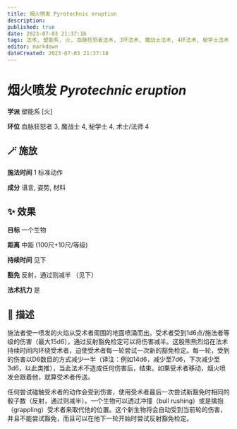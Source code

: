 ```yaml
---
title: 烟火喷发 Pyrotechnic eruption
description: 
published: true
date: 2023-07-03 21:37:18
tags: 法术, 塑能系, 火, 血脉狂怒者法术, 3环法术, 魔战士法术, 4环法术, 秘学士法术, 术士/法师法术
editor: markdown
dateCreated: 2023-07-03 21:37:18
---
```


# **烟火喷发** *Pyrotechnic eruption*

**学派** 塑能系 \[火\] 

**环位** 血脉狂怒者 3, 魔战士 4, 秘学士 4, 术士/法师 4

## 🪄 施放

**施法时间** 1 标准动作

**成分** 语言, 姿势, 材料

## ✨ 效果 

**目标** 一个生物 

**距离** 中距 (100尺+10尺/等级)  

**持续时间** 见下 

**豁免** 反射，通过则减半 （见下）

**法术抗力** 是

## 📖 描述

施法者使一喷发的火焰从受术者周围的地面喷涌而出。受术者受到1d6点/施法者等级的伤害（最大15d6），通过反射豁免检定可以将伤害减半。这股熊熊烈焰在法术持续时间内环绕受术者，迫使受术者每一轮尝试一次新的豁免检定。每一轮，受到的伤害以D6数目的方式减少一半（译注：例如14d6，减少至7d6，下次减少至3d6，以此类推），当此法术不造成任何伤害后，结束。如果受术者移动，烟火喷发会跟着他，就算受术者传送。

任何尝试碰触受术者的动作会受到伤害，使用受术者最后一次尝试新豁免时相同的骰子数（反射，通过则减半）。一个生物可以透过冲撞（bull rushing）或是擒抱（grappling）受术者来取代他的位置。这个新生物将会自动受到当前轮的伤害，并且不能尝试豁免，而且可以在他下一轮开始时尝试反射豁免检定。
    